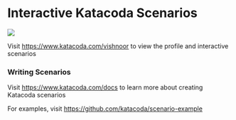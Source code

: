 # Interactive Katacoda Scenarios

[![](http://shields.katacoda.com/katacoda/vishnoor/count.svg)](https://www.katacoda.com/vishnoor "Get your profile on Katacoda.com")

Visit https://www.katacoda.com/vishnoor to view the profile and interactive scenarios

### Writing Scenarios
Visit https://www.katacoda.com/docs to learn more about creating Katacoda scenarios

For examples, visit https://github.com/katacoda/scenario-example
